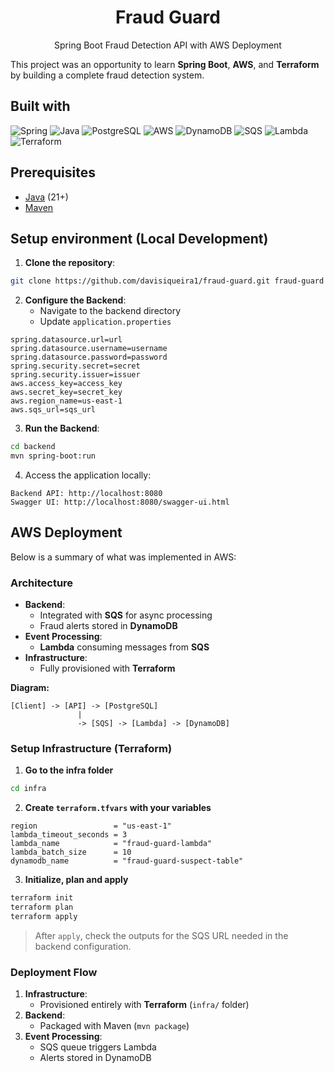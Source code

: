 <h1 align="center"> 
    Fraud Guard
</h1>
<p align="center">
    Spring Boot Fraud Detection API with AWS Deployment
</p>

This project was an opportunity to learn **Spring Boot**, **AWS**, and **Terraform** by building a complete fraud detection system.

## Built with

![Spring]
![Java]
![PostgreSQL]
![AWS]
![DynamoDB]
![SQS]
![Lambda]
![Terraform]

## Prerequisites

- [Java](https://www.oracle.com/java/technologies/downloads/) (21+)
- [Maven](https://maven.apache.org/download.cgi)

## Setup environment (Local Development)

1. **Clone the repository**:

```bash
git clone https://github.com/davisiqueira1/fraud-guard.git fraud-guard
```

2. **Configure the Backend**:
   - Navigate to the backend directory
   - Update `application.properties`

```properties
spring.datasource.url=url
spring.datasource.username=username
spring.datasource.password=password
spring.security.secret=secret
spring.security.issuer=issuer
aws.access_key=access_key
aws.secret_key=secret_key
aws.region_name=us-east-1
aws.sqs_url=sqs_url
```

3. **Run the Backend**:

```bash
cd backend
mvn spring-boot:run
```

4. Access the application locally:

```
Backend API: http://localhost:8080
Swagger UI: http://localhost:8080/swagger-ui.html
```

## AWS Deployment

Below is a summary of what was implemented in AWS:

### Architecture

- **Backend**:
  - Integrated with **SQS** for async processing
  - Fraud alerts stored in **DynamoDB**
- **Event Processing**:
  - **Lambda** consuming messages from **SQS**
- **Infrastructure**:
  - Fully provisioned with **Terraform**

**Diagram:**

```
[Client] -> [API] -> [PostgreSQL]
               |
               -> [SQS] -> [Lambda] -> [DynamoDB]
```

### Setup Infrastructure (Terraform)

1. **Go to the infra folder**

```bash
cd infra
```

2. **Create `terraform.tfvars` with your variables**

```hcl
region                 = "us-east-1"
lambda_timeout_seconds = 3
lambda_name            = "fraud-guard-lambda"
lambda_batch_size      = 10
dynamodb_name          = "fraud-guard-suspect-table"
```

3. **Initialize, plan and apply**

```bash
terraform init
terraform plan
terraform apply
```

> After `apply`, check the outputs for the SQS URL needed in the backend configuration.

### **Deployment Flow**

1. **Infrastructure**:
   - Provisioned entirely with **Terraform** (`infra/` folder)
2. **Backend**:
   - Packaged with Maven (`mvn package`)
3. **Event Processing**:
   - SQS queue triggers Lambda
   - Alerts stored in DynamoDB

[Spring]: https://img.shields.io/badge/Spring%20Boot-6DB33F?style=for-the-badge&logo=springboot&logoColor=white
[AWS]: https://img.shields.io/badge/AWS-FF9900?style=for-the-badge&logo=amazonwebservices&logoColor=white
[Java]: https://img.shields.io/badge/Java-21-007396?style=for-the-badge&logo=java&logoColor=white
[PostgreSQL]: https://img.shields.io/badge/PostgreSQL-4169E1?style=for-the-badge&logo=postgresql&logoColor=white
[DynamoDB]: https://img.shields.io/badge/DynamoDB-4053D6?style=for-the-badge&logo=amazondynamodb&logoColor=white
[SQS]: https://img.shields.io/badge/AWS-SQS-FF9900?style=for-the-badge&logo=amazonaws&logoColor=white
[Lambda]: https://img.shields.io/badge/AWS-Lambda-FF9900?style=for-the-badge&logo=awslambda&logoColor=white
[Terraform]: https://img.shields.io/badge/Terraform-IaC-7B42BC?style=for-the-badge&logo=terraform&logoColor=white
